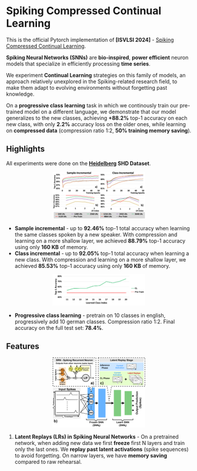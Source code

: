 # Spiking Compressed Continual Learning
This is the official Pytorch implementation of **\[ISVLSI 2024\]** - [Spiking Compressed Continual Learning](https://www.youtube.com/watch?v=dQw4w9WgXcQ).

**Spiking Neural Networks (SNNs)** are **bio-inspired**, **power efficient** neuron models that specialize in efficiently processing **time series**. 

We experiment **Continual Learning** strategies on this family of models, an approach relatively unexplored in the Spiking-related research field, to make them adapt to evolving environments without forgetting past knowledge.

On a **progressive class learning** task in which we continously train our pre-trained model on a different language, we demonstrate that our model generalizes to the new classes, achieving **+88.2%** top-1 accuracy on each new class, with only **2.2%** accuracy loss on the older ones, while learning on **compressed data** (compression ratio 1:2, **50% training memory saving**).

## Highlights
All experiments were done on the **[Heidelberg](https://zenkelab.org/datasets/) SHD Dataset**.

<div align="center">
    <img width="50%" src="https://github.com/Dequino/Spiking-Compressed-Continual-Learning/blob/main/figure/Figure_5.png?raw=true"/>
</div>

- **Sample incremental** - up to **92.46%** top-1 total accuracy when learning the same classes spoken by a new speaker. With compression and learning on a more shallow layer, we achieved **88.79%** top-1 accuracy using only **160 KB** of memory.
- **Class incremental** - up to **92.05%** top-1 total accuracy when learning a new class. With compression and learning on a more shallow layer, we achieved **85.53%** top-1 accuracy using only **160 KB** of memory.

<div align="center">
    <img width="50%" src="https://github.com/Dequino/Spiking-Compressed-Continual-Learning/blob/main/figure/Figure_6.png?raw=true"/>
</div>
  
- **Progressive class learning** - pretrain on 10 classes in english, progressively add 10 german classes. Compression ratio 1:2. Final accuracy on the full test set: **78.4%**.

## Features

<div align="center">
    <img width="50%" src="https://github.com/Dequino/Spiking-Compressed-Continual-Learning/blob/main/figure/LatentReplaysSNN.png?raw=true"/>
</div>

1. **Latent Replays (LRs) in Spiking Neural Networks** - On a pretrained network, when adding new data we first **freeze** first N layers and train only the last ones. We **replay past latent activations** (spike sequences) to avoid forgetting. On narrow layers, we have **memory saving** compared to raw rehearsal.

